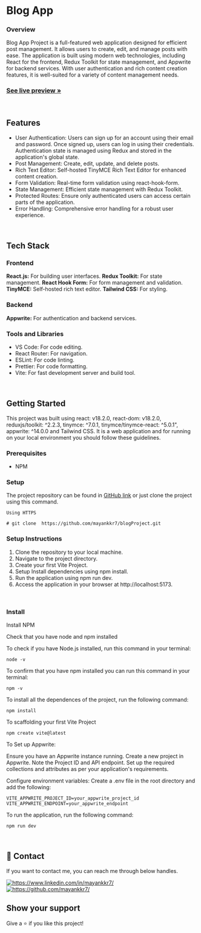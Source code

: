 # Blog App

### Overview

Blog App Project is a full-featured web application designed for efficient post management. It allows users to create, edit, and manage posts with ease. The application is built using modern web technologies, including React for the frontend, Redux Toolkit for state management, and Appwrite for backend services. With user authentication and rich content creation features, it is well-suited for a variety of content management needs.


 <h3><a href="https://blog-app-mayankkr7.netlify.app/"><strong>See live preview »</strong></a></h3>

<br />

## Features

- User Authentication: Users can sign up for an account using their email and password. Once signed up, users can log in using their credentials. Authentication state is managed using Redux and stored in the application's global state.
- Post Management: Create, edit, update, and delete posts.
- Rich Text Editor: Self-hosted TinyMCE Rich Text Editor for enhanced content creation.
- Form Validation: Real-time form validation using react-hook-form.
- State Management: Efficient state management with Redux Toolkit.
- Protected Routes: Ensure only authenticated users can access certain parts of the application.
- Error Handling: Comprehensive error handling for a robust user experience.

<br />

## Tech Stack

### Frontend

**React.js:** For building user interfaces.
**Redux Toolkit:** For state management.
**React Hook Form:** For form management and validation.
**TinyMCE:** Self-hosted rich text editor.
**Tailwind CSS:** For styling.

### Backend

**Appwrite:** For authentication and backend services.

### Tools and Libraries

- VS Code: For code editing.
- React Router: For navigation.
- ESLint: For code linting.
- Prettier: For code formatting.
- Vite: For fast development server and build tool.

<br />


## Getting Started
This project was built using react: v18.2.0, react-dom: v18.2.0, reduxjs/toolkit: ^2.2.3, tinymce: ^7.0.1, tinymce/tinymce-react: ^5.0.1", appwrite: ^14.0.0 and Tailwind CSS. It is a web application and for running on your local environment you should follow these guidelines.

### Prerequisites

- NPM 

### Setup


The project repository can be found in [GitHub link](https://github.com/mayankkr7/blogProject.git) or just clone the project using this command.

```
Using HTTPS

# git clone  https://github.com/mayankkr7/blogProject.git
```

### Setup Instructions
1. Clone the repository to your local machine.
2. Navigate to the project directory.
3. Create your first Vite Project.
4. Setup Install dependencies using npm install.
5. Run the application using npm run dev.
6. Access the application in your browser at http://localhost:5173.

<br />

### Install

Install NPM

Check that you have node and npm installed

To check if you have Node.js installed, run this command in your terminal:

```
node -v
```

To confirm that you have npm installed you can run this command in your terminal:

```
npm -v
```

To install all the dependences of the project, run the following command:

```
npm install
```

To scaffolding your first Vite Project

```
npm create vite@latest
```


To Set up Appwrite:

Ensure you have an Appwrite instance running.
Create a new project in Appwrite.
Note the Project ID and API endpoint.
Set up the required collections and attributes as per your application's requirements.

Configure environment variables:
Create a .env file in the root directory and add the following:
```
VITE_APPWRITE_PROJECT_ID=your_appwrite_project_id
VITE_APPWRITE_ENDPOINT=your_appwrite_endpoint

```

To run the application, run the following command:

```
npm run dev
```


<br />

## 🔗 Contact
If you want to contact me, you can reach me through below handles.

<a href="https://www.linkedin.com/in/mayankkr7/">
        <img align="center" src="https://img.shields.io/badge/LinkedIn-0077B5?style=for-the-badge&logo=linkedin&logoColor=white" alt="https://www.linkedin.com/in/mayankkr7/" />
</a>

<a href="https://github.com/mayankkr7/">
        <img align="center" src="https://img.shields.io/badge/mayank_kumar-20242A?style=for-the-badge&logo=Github&logoColor=white" alt="https://github.com/mayankkr7/" />
</a>


## Show your support

Give a ⭐️ if you like this project!
